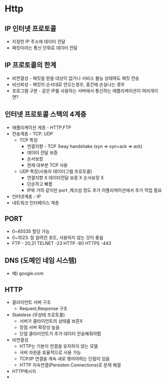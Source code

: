 # Http

## IP 인터넷 프로토콜
 * 지정한 IP 주소에 데이터 전달
 * 패킷이라는 통신 단위로 데이터 전달

## IP 프로토콜의 한계
* 비연결성 - 패킷을 받을 대상이 없거나 서비스 불능 상태여도 패킷 전송
* 비신뢰성 - 패킷이 순서대로 안오는경우, 중간에 손실나는 경우
* 프로그램 구분 - 같은 IP를 사용하는 서버에서 통신하는 애플리케이션이 여러개이면?

## 인터넷 프로토콜 스택의 4계층
* 애플리케이션 계층 - HTTP,FTP
* 전송계층 - TCP, UDP
  * TCP 특징
    * 연결지향 - TCP 3way handshake (syn => syn+ack => ack)
    * 데이터 전달 보증
    * 순서보장
    * 현재 대부분 TCP 사용
  * UDP 특징(사용자 데이터그램 프로토콜)
    * 연결지향 X 데이터전달 보증 X 순서보장 X
    * 단순하고 빠름
    * IP와 거의 같지만 port ,체크섬 정도 추가 어플리케이션에서 추가 작업 필요
* 인터넷계층 - IP
* 네트워크 인터페이스 계층

## PORT
* 0~65535 할당 가능
* 0~1023: 잘 알려진 포트, 사용하지 않는 것이 좋음
* FTP - 20,21 TELNET -23 HTTP -80 HTTPS -443

## DNS (도메인 네임 시스템)
* 예) google.com

## HTTP
 * 클라이언트 서버 구조
   * Request,Response 구조
 * Stateless (무상태 프로토콜)
   * 서버가 클라이언트의 상태를 보존X
   * 장점 서버 확장성 높음
   * 단점 클라이언트가 추가 데이터 전송해줘야함
 * 비연결성
   * HTTP는 기본이 연결을 유지하지 않는 모델
   * 서버 자원을 효율적으로 사용 가능
   * TCP/IP 연결을 계속 새로 맺어야하는 단점이 있음
   * HTTP 지속연결(Persisten Connections)로 문제 해결
 * HTTP메시지
 * 
